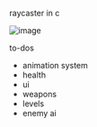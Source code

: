 raycaster in c

![image](https://github.com/yeuci/raycaster/assets/22204978/d2e55669-c234-4104-9094-8d347505f19c)


to-dos
- animation system
- health
- ui
- weapons
- levels
- enemy ai
